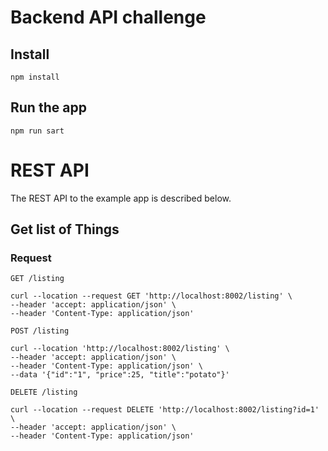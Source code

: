# Backend API challenge



## Install

    npm install

## Run the app

    npm run sart

# REST API

The REST API to the example app is described below.

## Get list of Things

### Request

`GET /listing`

    curl --location --request GET 'http://localhost:8002/listing' \
    --header 'accept: application/json' \
    --header 'Content-Type: application/json' 


`POST /listing`
    
    curl --location 'http://localhost:8002/listing' \
    --header 'accept: application/json' \
    --header 'Content-Type: application/json' \
    --data '{"id":"1", "price":25, "title":"potato"}'

    
`DELETE /listing`
    
    curl --location --request DELETE 'http://localhost:8002/listing?id=1' \
    --header 'accept: application/json' \
    --header 'Content-Type: application/json' 
